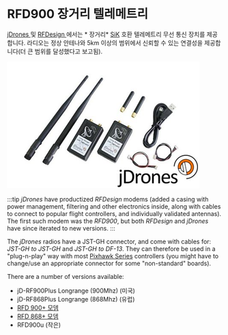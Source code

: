 # RFD900 장거리 텔레메트리

[jDrones ](http://store.jDrones.com) 및 [ RFDesign ](http://rfdesign.com.au/)에서는 * 장거리* [ SiK](../telemetry/sik_radio.md) 호환 텔레메트리 무선 통신 장치를 제공합니다. 라디오는 정상 안테나와 5km 이상의 범위에서 신뢰할 수 있는 연결성을 제공합니다(더 큰 범위를 달성했다고 보고됨).

![jDrones 장거리 텔레메트리](../../assets/hardware/telemetry/jdrones_long_range_uav_telemetry_rf900set02_2.jpg)

:::tip
*jDrones* have productized *RFDesign* modems (added a casing with power management, filtering and other electronics inside, along with cables to connect to popular flight controllers, and individually validated antennas). The first such modem was the *RFD900*, but both *RFDesign* and *jDrones* have since iterated to new versions.
:::

The *jDrones* radios have a JST-GH connector, and come with cables for: *JST-GH to JST-GH* and *JST-GH to DF-13*. They can therefore be used in a "plug-n-play" way with most [Pixhawk Series](../flight_controller/pixhawk_series.md) controllers (you might have to change/use an appropriate connector for some "non-standard" boards).

There are a number of versions available:

* jD-RF900Plus Longrange (900Mhz)</a> (미국)
* jD-RF868Plus Longrange (868Mhz)</a> (유럽)
* [RFD 900+ 모뎀](http://store.rfdesign.com.au/rfd-900p-modem/)
* [RFD 868+ 모뎀](http://store.rfdesign.com.au/rfd-868-modem/)
* RFD900u</a> \(작은\)